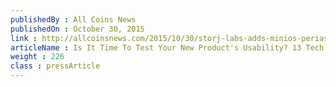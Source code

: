 ```yaml
---
publishedBy : All Coins News
publishedOn : October 30, 2015
link : http://allcoinsnews.com/2015/10/30/storj-labs-adds-minios-periasamy-as-tech-advisor/
articleName : Is It Time To Test Your New Product's Usability? 13 Tech Experts Weigh In
weight : 226 
class : pressArticle
---
```

